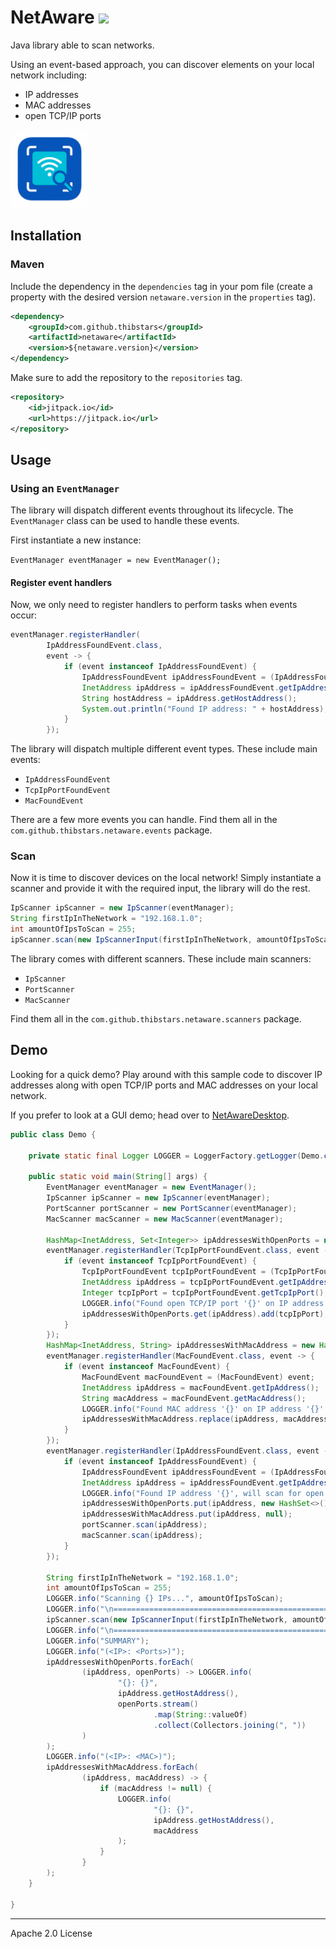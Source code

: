 # NetAware [![](https://jitpack.io/v/Thibstars/netaware.svg)](https://jitpack.io/#Thibstars/netaware)
Java library able to scan networks.

Using an event-based approach, you can discover elements on your local network including:
- IP addresses
- MAC addresses
- open TCP/IP ports

<img alt="The NetAware logo." height="125" src="NetAware.png" title="NetAware logo" width="125"/>

## Installation
### Maven

Include the dependency in the `dependencies` tag in your pom file (create a property with the desired version `netaware.version` in the `properties` tag).

````xml
<dependency>
    <groupId>com.github.thibstars</groupId>
    <artifactId>netaware</artifactId>
    <version>${netaware.version}</version>
</dependency>
````

Make sure to add the repository to the `repositories` tag.
````xml
<repository>
    <id>jitpack.io</id>
    <url>https://jitpack.io</url>
</repository>
````

## Usage
### Using an `EventManager`
The library will dispatch different events throughout its lifecycle.
The `EventManager` class can be used to handle these events.

First instantiate a new instance:

`EventManager eventManager = new EventManager();`

#### Register event handlers
Now, we only need to register handlers to perform tasks when events occur:

````java
eventManager.registerHandler(
        IpAddressFoundEvent.class,
        event -> {
            if (event instanceof IpAddressFoundEvent) {
                IpAddressFoundEvent ipAddressFoundEvent = (IpAddressFoundEvent) event;
                InetAddress ipAddress = ipAddressFoundEvent.getIpAddress();
                String hostAddress = ipAddress.getHostAddress();
                System.out.println("Found IP address: " + hostAddress);
            }
        });
````

The library will dispatch multiple different event types.
These include main events:
- `IpAddressFoundEvent`
- `TcpIpPortFoundEvent`
- `MacFoundEvent`

There are a few more events you can handle.
Find them all in the `com.github.thibstars.netaware.events` package.

### Scan
Now it is time to discover devices on the local network!
Simply instantiate a scanner and provide it with the required input, the library will do the rest.

````java
IpScanner ipScanner = new IpScanner(eventManager);
String firstIpInTheNetwork = "192.168.1.0";
int amountOfIpsToScan = 255;
ipScanner.scan(new IpScannerInput(firstIpInTheNetwork, amountOfIpsToScan));
````

The library comes with different scanners.
These include main scanners:
- `IpScanner`
- `PortScanner`
- `MacScanner`

Find them all in the `com.github.thibstars.netaware.scanners` package.

## Demo
Looking for a quick demo? Play around with this sample code to discover IP addresses along with open TCP/IP ports and MAC addresses on your local network.

If you prefer to look at a GUI demo; head over to [NetAwareDesktop](https://github.com/Thibstars/NetAwareDesktop).

````java
public class Demo {

    private static final Logger LOGGER = LoggerFactory.getLogger(Demo.class);

    public static void main(String[] args) {
        EventManager eventManager = new EventManager();
        IpScanner ipScanner = new IpScanner(eventManager);
        PortScanner portScanner = new PortScanner(eventManager);
        MacScanner macScanner = new MacScanner(eventManager);

        HashMap<InetAddress, Set<Integer>> ipAddressesWithOpenPorts = new HashMap<>();
        eventManager.registerHandler(TcpIpPortFoundEvent.class, event -> {
            if (event instanceof TcpIpPortFoundEvent) {
                TcpIpPortFoundEvent tcpIpPortFoundEvent = (TcpIpPortFoundEvent) event;
                InetAddress ipAddress = tcpIpPortFoundEvent.getIpAddress();
                Integer tcpIpPort = tcpIpPortFoundEvent.getTcpIpPort();
                LOGGER.info("Found open TCP/IP port '{}' on IP address '{}'.", tcpIpPort, ipAddress.getHostAddress());
                ipAddressesWithOpenPorts.get(ipAddress).add(tcpIpPort);
            }
        });
        HashMap<InetAddress, String> ipAddressesWithMacAddress = new HashMap<>();
        eventManager.registerHandler(MacFoundEvent.class, event -> {
            if (event instanceof MacFoundEvent) {
                MacFoundEvent macFoundEvent = (MacFoundEvent) event;
                InetAddress ipAddress = macFoundEvent.getIpAddress();
                String macAddress = macFoundEvent.getMacAddress();
                LOGGER.info("Found MAC address '{}' on IP address '{}'.", macAddress, ipAddress.getHostAddress());
                ipAddressesWithMacAddress.replace(ipAddress, macAddress);
            }
        });
        eventManager.registerHandler(IpAddressFoundEvent.class, event -> {
            if (event instanceof IpAddressFoundEvent) {
                IpAddressFoundEvent ipAddressFoundEvent = (IpAddressFoundEvent) event;
                InetAddress ipAddress = ipAddressFoundEvent.getIpAddress();
                LOGGER.info("Found IP address '{}', will scan for open TCP/IP ports.", ipAddress.getHostAddress());
                ipAddressesWithOpenPorts.put(ipAddress, new HashSet<>());
                ipAddressesWithMacAddress.put(ipAddress, null);
                portScanner.scan(ipAddress);
                macScanner.scan(ipAddress);
            }
        });

        String firstIpInTheNetwork = "192.168.1.0";
        int amountOfIpsToScan = 255;
        LOGGER.info("Scanning {} IPs...", amountOfIpsToScan);
        LOGGER.info("\n=============================================================\n");
        ipScanner.scan(new IpScannerInput(firstIpInTheNetwork, amountOfIpsToScan));
        LOGGER.info("\n=============================================================\n");
        LOGGER.info("SUMMARY");
        LOGGER.info("(<IP>: <Ports>)");
        ipAddressesWithOpenPorts.forEach(
                (ipAddress, openPorts) -> LOGGER.info(
                        "{}: {}",
                        ipAddress.getHostAddress(),
                        openPorts.stream()
                                .map(String::valueOf)
                                .collect(Collectors.joining(", "))
                )
        );
        LOGGER.info("(<IP>: <MAC>)");
        ipAddressesWithMacAddress.forEach(
                (ipAddress, macAddress) -> {
                    if (macAddress != null) {
                        LOGGER.info(
                                "{}: {}",
                                ipAddress.getHostAddress(),
                                macAddress
                        );
                    }
                }
        );
    }

}
````

---
Apache 2.0 License